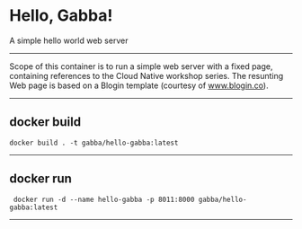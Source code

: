 # Hello, Gabba!
A simple hello world web server
___
Scope of this container is to run a simple web server with a fixed page, containing references to the Cloud Native workshop series. The resunting Web page is based on a Blogin template (courtesy of www.blogin.co).
___
## docker build
```
docker build . -t gabba/hello-gabba:latest
```
___
## docker run
```
 docker run -d --name hello-gabba -p 8011:8000 gabba/hello-gabba:latest
```
___
 
